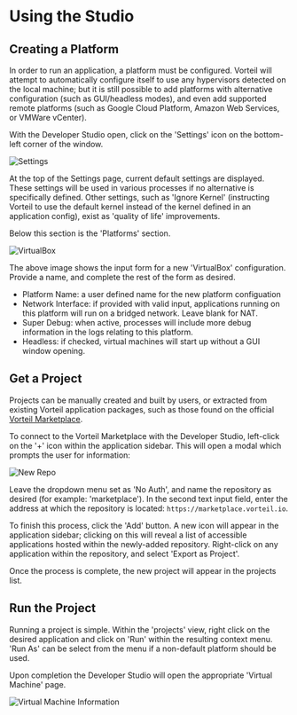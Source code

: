 # Using the Studio
## Creating a Platform

In order to run an application, a platform must be configured. Vorteil will attempt to automatically configure itself to use any hypervisors detected on the local machine; but it is still possible to add platforms with alternative configuration (such as GUI/headless modes), and even add supported remote platforms (such as Google Cloud Platform, Amazon Web Services, or VMWare vCenter).

With the Developer Studio open, click on the 'Settings' icon on the bottom-left corner of the window.

![Settings](https://storage.googleapis.com/vorteil-dl/assets/documentation/settings.png "Settings")

At the top of the Settings page, current default settings are displayed. These settings will be used in various processes if no alternative is specifically defined. Other settings, such as 'Ignore Kernel' (instructing Vorteil to use the default kernel instead of the kernel defined in an application config), exist as 'quality of life' improvements.

Below this section is the 'Platforms' section.

![VirtualBox](https://storage.googleapis.com/vorteil-dl/assets/documentation/vbox.png "Virtualbox Form")

The above image shows the input form for a new 'VirtualBox' configuration. Provide a name, and complete the rest of the form as desired. 

- Platform Name: a user defined name for the new platform configuation
- Network Interface: if provided with valid input, applications running on this platform will run on a bridged network. Leave blank for NAT.
- Super Debug: when active, processes will include more debug information in the logs relating to this platform.
- Headless: if checked, virtual machines will start up without a GUI window opening.

## Get a Project

Projects can be manually created and built by users, or extracted from existing Vorteil application packages, such as those found on the official [Vorteil Marketplace](https://marketplace.vorteil.io).


To connect to the Vorteil Marketplace with the Developer Studio, left-click on the '+' icon within the application sidebar. This will open a modal which prompts the user for information:

![New Repo](https://storage.googleapis.com/vorteil-dl/assets/documentation/newrepo.png "New Repo Screenshot")

Leave the dropdown menu set as 'No Auth', and name the repository as desired (for example: 'marketplace'). In the second text input field, enter the address at which the repository is located: `https://marketplace.vorteil.io`.

To finish this process, click the 'Add' button.
A new icon will appear in the application sidebar; clicking on this will reveal a list of accessible applications hosted within the newly-added repository. Right-click on any application within the repository, and select 'Export as Project'.

Once the process is complete, the new project will appear in the projects list.

## Run the Project

Running a project is simple. Within the 'projects' view, right click on the desired application and click on 'Run' within the resulting context menu. 'Run As' can be select from the menu if a non-default platform should be used.

Upon completion the Developer Studio will open the appropriate 'Virtual Machine' page.

![Virtual Machine Information](https://storage.googleapis.com/vorteil-dl/assets/documentation/vm.png "Virtual Machine Information")